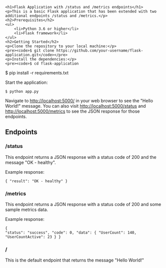
	<h1>Flask Application with /status and /metrics endpoints</h1>
	<p>This is a basic Flask application that has been extended with two additional endpoints /status and /metrics.</p>
	<h2>Prerequisites</h2>
	<ul>
		<li>Python 3.6 or higher</li>
		<li>Flask framework</li>
	</ul>
	<h2>Getting Started</h2>
	<p>Clone the repository to your local machine:</p>
	<pre><code>$ git clone https://github.com/your-username/flask-application.git</code></pre>
	<p>Install the dependencies:</p>
	<pre><code>$ cd flask-application
$ pip install -r requirements.txt</code></pre>
	<p>Start the application:</p>
	<pre><code>$ python app.py</code></pre>
	<p>Navigate to <a href="http://localhost:5000/">http://localhost:5000/</a> in your web browser to see the "Hello World!" message. You can also visit <a href="http://localhost:5000/status">http://localhost:5000/status</a> and <a href="http://localhost:5000/metrics">http://localhost:5000/metrics</a> to see the JSON response for those endpoints.</p>
	<h2>Endpoints</h2>
	<h3>/status</h3>
	<p>This endpoint returns a JSON response with a status code of 200 and the message "OK - healthy".</p>
	<p>Example response:</p>
	<pre><code>{
    "result": "OK - healthy"
}</code></pre>
	<h3>/metrics</h3>
	<p>This endpoint returns a JSON response with a status code of 200 and some sample metrics data.</p>
	<p>Example response:</p>
	<pre><code>{
    "status": "success",
    "code": 0,
    "data": {
        "UserCount": 140,
        "UserCountActive": 23
    }
}</code></pre>
	<h3>/</h3>
	<p>This is the default endpoint that returns the message "Hello World!"</p>

